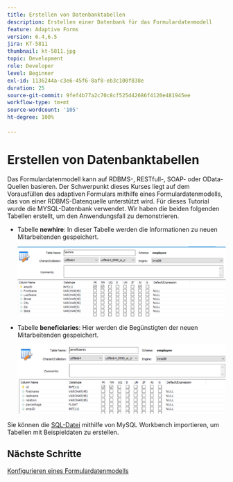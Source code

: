 ```yaml
---
title: Erstellen von Datenbanktabellen
description: Erstellen einer Datenbank für das Formulardatenmodell
feature: Adaptive Forms
version: 6.4,6.5
jira: KT-5811
thumbnail: kt-5811.jpg
topic: Development
role: Developer
level: Beginner
exl-id: 1136244a-c3e6-45f6-8af8-eb3c100f838e
duration: 25
source-git-commit: 9fef4b77a2c70c8cf525d42686f4120e481945ee
workflow-type: tm+mt
source-wordcount: '105'
ht-degree: 100%

---
```


# Erstellen von Datenbanktabellen

Das Formulardatenmodell kann auf RDBMS-, RESTfull-, SOAP- oder OData-Quellen basieren. Der Schwerpunkt dieses Kurses liegt auf dem Vorausfüllen des adaptiven Formulars mithilfe eines Formulardatenmodells, das von einer RDBMS-Datenquelle unterstützt wird. Für dieses Tutorial wurde die MYSQL-Datenbank verwendet. Wir haben die beiden folgenden Tabellen erstellt, um den Anwendungsfall zu demonstrieren.

* Tabelle **newhire**: In dieser Tabelle werden die Informationen zu neuen Mitarbeitenden gespeichert.

  ![Tabelle „newhire“](assets/newhire-table.png)


* Tabelle **beneficiaries**: Hier werden die Begünstigten der neuen Mitarbeitenden gespeichert.

  ![Tabelle „beneficiaries“](assets/beneficiaries-table.png)

Sie können die [SQL-Datei](assets/db-schema.sql) mithilfe von MySQL Workbench importieren, um Tabellen mit Beispieldaten zu erstellen.

## Nächste Schritte

[Konfigurieren eines Formulardatenmodells](./configuring-form-data-model.md)
